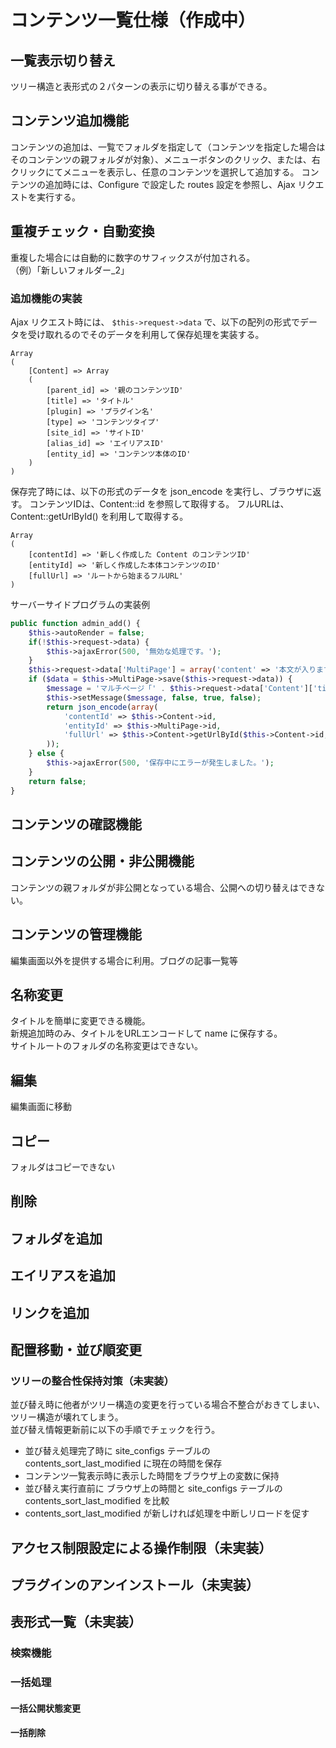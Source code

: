 # コンテンツ一覧仕様（作成中）

## 一覧表示切り替え
ツリー構造と表形式の２パターンの表示に切り替える事ができる。

## コンテンツ追加機能
コンテンツの追加は、一覧でフォルダを指定して（コンテンツを指定した場合はそのコンテンツの親フォルダが対象）、メニューボタンのクリック、または、右クリックにてメニューを表示し、任意のコンテンツを選択して追加する。
コンテンツの追加時には、Configure で設定した routes 設定を参照し、Ajax リクエストを実行する。

## 重複チェック・自動変換

重複した場合には自動的に数字のサフィックスが付加される。  
（例）「新しいフォルダー_2」

### 追加機能の実装
Ajax リクエスト時には、 `$this->request->data` で、以下の配列の形式でデータを受け取れるのでそのデータを利用して保存処理を実装する。

	Array
	(
		[Content] => Array
		(
			[parent_id] => '親のコンテンツID'
			[title] => 'タイトル'
			[plugin] => 'プラグイン名'
			[type] => 'コンテンツタイプ'
			[site_id] => 'サイトID'
			[alias_id] => 'エイリアスID'
			[entity_id] => 'コンテンツ本体のID'
		)
	)

保存完了時には、以下の形式のデータを json_encode を実行し、ブラウザに返す。
コンテンツIDは、Content::id を参照して取得する。
フルURLは、Content::getUrlById() を利用して取得する。

	Array
	(
		[contentId] => '新しく作成した Content のコンテンツID'
		[entityId] => '新しく作成した本体コンテンツのID'
		[fullUrl] => 'ルートから始まるフルURL'
	)

サーバーサイドプログラムの実装例

```php
public function admin_add() {
	$this->autoRender = false;
	if(!$this->request->data) {
		$this->ajaxError(500, '無効な処理です。');
	}
	$this->request->data['MultiPage'] = array('content' => '本文が入ります。本文が入ります。本文が入ります。');
	if ($data = $this->MultiPage->save($this->request->data)) {
		$message = 'マルチページ「' . $this->request->data['Content']['title'] . '」を追加しました。';
		$this->setMessage($message, false, true, false);
		return json_encode(array(
			'contentId' => $this->Content->id,
			'entityId' => $this->MultiPage->id,
			'fullUrl' => $this->Content->getUrlById($this->Content->id, true)
		));
	} else {
		$this->ajaxError(500, '保存中にエラーが発生しました。');
	}
	return false;
}
```

## コンテンツの確認機能
## コンテンツの公開・非公開機能
コンテンツの親フォルダが非公開となっている場合、公開への切り替えはできない。

## コンテンツの管理機能
編集画面以外を提供する場合に利用。ブログの記事一覧等

## 名称変更
タイトルを簡単に変更できる機能。  
新規追加時のみ、タイトルをURLエンコードして name に保存する。  
サイトルートのフォルダの名称変更はできない。

## 編集
編集画面に移動

## コピー
フォルダはコピーできない

## 削除
## フォルダを追加
## エイリアスを追加
## リンクを追加
## 配置移動・並び順変更
### ツリーの整合性保持対策（未実装）
並び替え時に他者がツリー構造の変更を行っている場合不整合がおきてしまい、ツリー構造が壊れてしまう。  
並び替え情報更新前に以下の手順でチェックを行う。
- 並び替え処理完了時に site_configs テーブルの contents_sort_last_modified に現在の時間を保存
- コンテンツ一覧表示時に表示した時間をブラウザ上の変数に保持
- 並び替え実行直前に ブラウザ上の時間と site_configs テーブルの contents_sort_last_modified を比較
- contents_sort_last_modified が新しければ処理を中断しリロードを促す

## アクセス制限設定による操作制限（未実装）
## プラグインのアンインストール（未実装）
## 表形式一覧（未実装）
### 検索機能
### 一括処理
#### 一括公開状態変更
#### 一括削除

